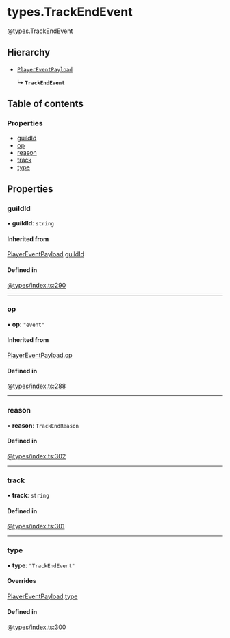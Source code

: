 # types.TrackEndEvent

[@types](../types.md).TrackEndEvent

## Hierarchy

- [`PlayerEventPayload`](types.PlayerEventPayload.md)

  ↳ **`TrackEndEvent`**

## Table of contents

### Properties

- [guildId](types.TrackEndEvent.md#guildid)
- [op](types.TrackEndEvent.md#op)
- [reason](types.TrackEndEvent.md#reason)
- [track](types.TrackEndEvent.md#track)
- [type](types.TrackEndEvent.md#type)

## Properties

### guildId

• **guildId**: `string`

#### Inherited from

[PlayerEventPayload](types.PlayerEventPayload.md).[guildId](types.PlayerEventPayload.md#guildid)

#### Defined in

[@types/index.ts:290](https://github.com/hmes98318/LavaShark/blob/main/src/@types/index.ts#L290)

___

### op

• **op**: ``"event"``

#### Inherited from

[PlayerEventPayload](types.PlayerEventPayload.md).[op](types.PlayerEventPayload.md#op)

#### Defined in

[@types/index.ts:288](https://github.com/hmes98318/LavaShark/blob/main/src/@types/index.ts#L288)

___

### reason

• **reason**: `TrackEndReason`

#### Defined in

[@types/index.ts:302](https://github.com/hmes98318/LavaShark/blob/main/src/@types/index.ts#L302)

___

### track

• **track**: `string`

#### Defined in

[@types/index.ts:301](https://github.com/hmes98318/LavaShark/blob/main/src/@types/index.ts#L301)

___

### type

• **type**: ``"TrackEndEvent"``

#### Overrides

[PlayerEventPayload](types.PlayerEventPayload.md).[type](types.PlayerEventPayload.md#type)

#### Defined in

[@types/index.ts:300](https://github.com/hmes98318/LavaShark/blob/main/src/@types/index.ts#L300)

